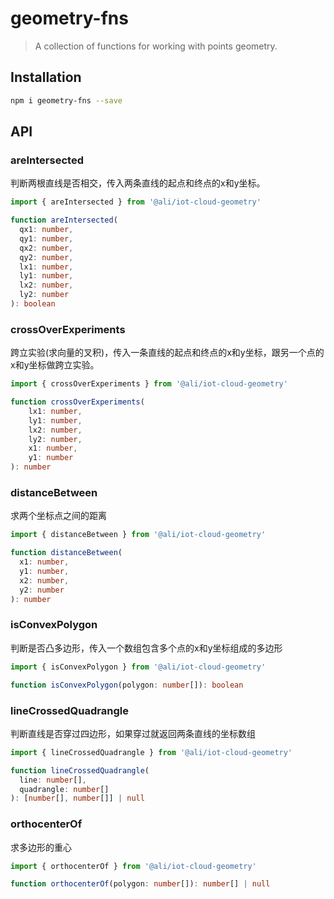 # geometry-fns

> A collection of functions for working with points geometry.

## Installation

```bash
npm i geometry-fns --save
```

## API

### areIntersected

判断两根直线是否相交，传入两条直线的起点和终点的x和y坐标。

```ts
import { areIntersected } from '@ali/iot-cloud-geometry'

function areIntersected(
  qx1: number, 
  qy1: number, 
  qx2: number, 
  qy2: number, 
  lx1: number, 
  ly1: number, 
  lx2: number, 
  ly2: number
): boolean
```

### crossOverExperiments

跨立实验(求向量的叉积)，传入一条直线的起点和终点的x和y坐标，跟另一个点的x和y坐标做跨立实验。

```ts
import { crossOverExperiments } from '@ali/iot-cloud-geometry'

function crossOverExperiments(
	lx1: number, 
	ly1: number, 
	lx2: number, 
	ly2: number, 
	x1: number, 
	y1: number
): number
```

### distanceBetween

求两个坐标点之间的距离

```ts
import { distanceBetween } from '@ali/iot-cloud-geometry'

function distanceBetween(
  x1: number,
  y1: number, 
  x2: number, 
  y2: number
): number
```

### isConvexPolygon

判断是否凸多边形，传入一个数组包含多个点的x和y坐标组成的多边形

```ts
import { isConvexPolygon } from '@ali/iot-cloud-geometry'

function isConvexPolygon(polygon: number[]): boolean
```

### lineCrossedQuadrangle

判断直线是否穿过四边形，如果穿过就返回两条直线的坐标数组

```ts
import { lineCrossedQuadrangle } from '@ali/iot-cloud-geometry'

function lineCrossedQuadrangle(
  line: number[], 
  quadrangle: number[]
): [number[], number[]] | null
```

### orthocenterOf

求多边形的重心

```ts
import { orthocenterOf } from '@ali/iot-cloud-geometry'

function orthocenterOf(polygon: number[]): number[] | null
```
